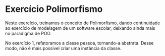 # Exercício Polimorfismo

Neste exercício, treinamos o conceito de Polimorfismo, dando continuidade ao exercício de modelagem de um software escolar, deixando ainda mais no paradigma de POO.

No exercício 1, refatoramos a classe pessoa, tornando-a abstrata. Desse modo, não é mais possível criar uma instância da classe.
